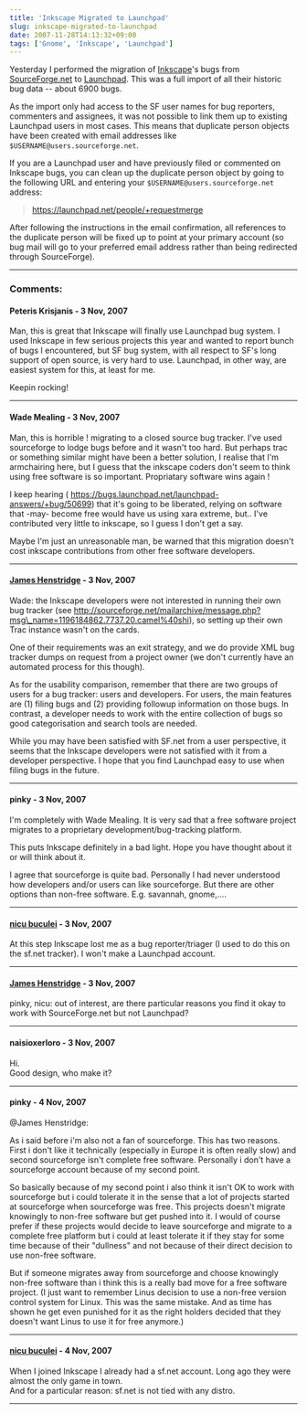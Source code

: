 ```yaml
---
title: 'Inkscape Migrated to Launchpad'
slug: inkscape-migrated-to-launchpad
date: 2007-11-28T14:13:32+09:00
tags: ['Gnome', 'Inkscape', 'Launchpad']
---
```


Yesterday I performed the migration of
[Inkscape](http://www.inkscape.org/)\'s bugs from
[SourceForge.net](http://sourceforge.net/) to
[Launchpad](https://launchpad.net/). This was a full import of all their
historic bug data -- about 6900 bugs.

As the import only had access to the SF user names for bug reporters,
commenters and assignees, it was not possible to link them up to
existing Launchpad users in most cases. This means that duplicate person
objects have been created with email addresses like
`$USERNAME@users.sourceforge.net`.

If you are a Launchpad user and have previously filed or commented on
Inkscape bugs, you can clean up the duplicate person object by going to
the following URL and entering your `$USERNAME@users.sourceforge.net`
address:

> <https://launchpad.net/people/+requestmerge>

After following the instructions in the email confirmation, all
references to the duplicate person will be fixed up to point at your
primary account (so bug mail will go to your preferred email address
rather than being redirected through SourceForge).

---
### Comments:
#### Peteris Krisjanis - <time datetime="2007-11-28 14:13:56">3 Nov, 2007</time>

Man, this is great that Inkscape will finally use Launchpad bug system.
I used Inkscape in few serious projects this year and wanted to report
bunch of bugs I encountered, but SF bug system, with all respect to
SF\'s long support of open source, is very hard to use. Launchpad, in
other way, are easiest system for this, at least for me.

Keepin rocking!

---
#### Wade Mealing - <time datetime="2007-11-28 17:26:18">3 Nov, 2007</time>

Man, this is horrible ! migrating to a closed source bug tracker. I\'ve
used sourceforge to lodge bugs before and it wasn\'t too hard. But
perhaps trac or something similar might have been a better solution, I
realise that I\'m armchairing here, but I guess that the inkscape coders
don\'t seem to think using free software is so important. Propriatary
software wins again !

I keep hearing (
https://bugs.launchpad.net/launchpad-answers/+bug/50699) that it\'s
going to be liberated, relying on software that -may- become free would
have us using xara extreme, but.. I\'ve contributed very little to
inkscape, so I guess I don\'t get a say.

Maybe I\'m just an unreasonable man, be warned that this migration
doesn\'t cost inkscape contributions from other free software
developers.

---
#### [James Henstridge](http://blogs.gnome.org/jamesh/) - <time datetime="2007-11-28 17:50:50">3 Nov, 2007</time>

Wade: the Inkscape developers were not interested in running their own
bug tracker (see
http://sourceforge.net/mailarchive/message.php?msg\_name=1196184862.7737.20.camel%40shi),
so setting up their own Trac instance wasn\'t on the cards.

One of their requirements was an exit strategy, and we do provide XML
bug tracker dumps on request from a project owner (we don\'t currently
have an automated process for this though).

As for the usability comparison, remember that there are two groups of
users for a bug tracker: users and developers. For users, the main
features are (1) filing bugs and (2) providing followup information on
those bugs. In contrast, a developer needs to work with the entire
collection of bugs so good categorisation and search tools are needed.

While you may have been satisfied with SF.net from a user perspective,
it seems that the Inkscape developers were not satisfied with it from a
developer perspective. I hope that you find Launchpad easy to use when
filing bugs in the future.

---
#### pinky - <time datetime="2007-11-28 18:17:48">3 Nov, 2007</time>

I\'m completely with Wade Mealing. It is very sad that a free software
project migrates to a proprietary development/bug-tracking platform.

This puts Inkscape definitely in a bad light. Hope you have thought
about it or will think about it.

I agree that sourceforge is quite bad. Personally I had never understood
how developers and/or users can like sourceforge. But there are other
options than non-free software. E.g. savannah, gnome,\....

---
#### [nicu buculei](http://nicubunu.blogspot.com/) - <time datetime="2007-11-28 18:29:40">3 Nov, 2007</time>

At this step Inkscape lost me as a bug reporter/triager (I used to do
this on the sf.net tracker). I won\'t make a Launchpad account.

---
#### [James Henstridge](http://blogs.gnome.org/jamesh/) - <time datetime="2007-11-28 22:39:34">3 Nov, 2007</time>

pinky, nicu: out of interest, are there particular reasons you find it
okay to work with SourceForge.net but not Launchpad?

---
#### naisioxerloro - <time datetime="2007-11-28 22:58:56">3 Nov, 2007</time>

Hi.\
Good design, who make it?

---
#### pinky - <time datetime="2007-11-29 00:10:41">4 Nov, 2007</time>

\@James Henstridge:

As i said before i\'m also not a fan of sourceforge. This has two
reasons. First i don\'t like it technically (especially in Europe it is
often really slow) and second sourceforge isn\'t complete free software.
Personally i don\'t have a sourceforge account because of my second
point.

So basically because of my second point i also think it isn\'t OK to
work with sourceforge but i could tolerate it in the sense that a lot of
projects started at sourceforge when sourceforge was free. This projects
doesn\'t migrate knowingly to non-free software but get pushed into it.
I would of course prefer if these projects would decide to leave
sourceforge and migrate to a complete free platform but i could at least
tolerate it if they stay for some time because of their \"dullness\" and
not because of their direct decision to use non-free software.

But if someone migrates away from sourceforge and choose knowingly
non-free software than i think this is a really bad move for a free
software project. (I just want to remember Linus decision to use a
non-free version control system for Linux. This was the same mistake.
And as time has shown he get even punished for it as the right holders
decided that they doesn\'t want Linus to use it for free anymore.)

---
#### [nicu buculei](http://nicubunu.blogspot.com/) - <time datetime="2007-11-29 00:26:21">4 Nov, 2007</time>

When I joined Inkscape I already had a sf.net account. Long ago they
were almost the only game in town.\
And for a particular reason: sf.net is not tied with any distro.

---
